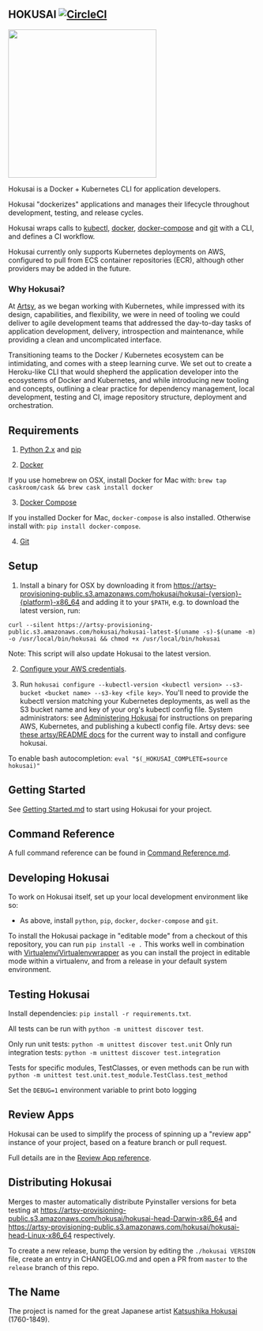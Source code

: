 HOKUSAI [![CircleCI](https://circleci.com/gh/artsy/hokusai/tree/master.svg?style=svg)](https://circleci.com/gh/artsy/hokusai/tree/master)
-------

<a href="https://en.wikipedia.org/wiki/Hokusai"><img height="300" src="hokusai.jpg"></a>

Hokusai is a Docker + Kubernetes CLI for application developers.

Hokusai "dockerizes" applications and manages their lifecycle throughout development, testing, and release cycles.

Hokusai wraps calls to [kubectl](https://kubernetes.io/), [docker](https://www.docker.com/), [docker-compose](https://docs.docker.com/compose/) and [git](https://git-scm.com/) with a CLI, and defines a CI workflow.

Hokusai currently only supports Kubernetes deployments on AWS, configured to pull from ECS container repositories (ECR), although other providers may be added in the future.

### Why Hokusai?

At [Artsy](http://www.artsy.net), as we began working with Kubernetes, while impressed with its design, capabilities, and flexibility, we were in need of tooling we could deliver to agile development teams that addressed the day-to-day tasks of application development, delivery, introspection and maintenance, while providing a clean and uncomplicated interface.

Transitioning teams to the Docker / Kubernetes ecosystem can be intimidating, and comes with a steep learning curve.  We set out to create a Heroku-like CLI that would shepherd the application developer into the ecosystems of Docker and Kubernetes, and while introducing new tooling and concepts, outlining a clear practice for dependency management, local development, testing and CI,  image repository structure, deployment and orchestration.


## Requirements

1) [Python 2.x](https://www.python.org/downloads/) and [pip](https://pip.pypa.io/en/stable/installing/)

2) [Docker](https://docs.docker.com/)

If you use homebrew on OSX, install Docker for Mac with: `brew tap caskroom/cask && brew cask install docker`

3) [Docker Compose](https://docs.docker.com/compose/)

If you installed Docker for Mac, `docker-compose` is also installed. Otherwise install with: `pip install docker-compose`.

4) [Git](https://git-scm.com/)


## Setup

1) Install a binary for OSX by downloading it from https://artsy-provisioning-public.s3.amazonaws.com/hokusai/hokusai-{version}-{platform}-x86_64 and adding it to your `$PATH`, e.g. to download the latest version, run:

```
curl --silent https://artsy-provisioning-public.s3.amazonaws.com/hokusai/hokusai-latest-$(uname -s)-$(uname -m) -o /usr/local/bin/hokusai && chmod +x /usr/local/bin/hokusai
```

Note: This script will also update Hokusai to the latest version.

2) [Configure your AWS credentials](https://boto3.amazonaws.com/v1/documentation/api/latest/guide/configuration.html#configuring-credentials).

3) Run `hokusai configure --kubectl-version <kubectl version> --s3-bucket <bucket name> --s3-key <file key>`.  You'll need to provide the kubectl version matching your Kubernetes deployments, as well as the S3 bucket name and key of your org's kubectl config file. System administrators: see [Administering Hokusai](./docs/Administering_Hokusai.md) for instructions on preparing AWS, Kubernetes, and publishing a kubectl config file. Artsy devs: see [these artsy/README docs](https://github.com/artsy/README/blob/master/playbooks/hokusai.md) for the current way to install and configure hokusai.

To enable bash autocompletion: `eval "$(_HOKUSAI_COMPLETE=source hokusai)"`


## Getting Started

See [Getting Started.md](./docs/Getting_Started.md) to start using Hokusai for your project.


## Command Reference

A full command reference can be found in [Command Reference.md](./docs/Command_Reference.md).


## Developing Hokusai

To work on Hokusai itself, set up your local development environment like so:

- As above, install `python`, `pip`, `docker`, `docker-compose` and `git`.

To install the Hokusai package in "editable mode" from a checkout of this repository, you can run `pip install -e .`  This works well in combination with [Virtualenv/Virtualenvwrapper](https://virtualenvwrapper.readthedocs.io/en/latest/) as you can install the project in editable mode within a virtualenv, and from a release in your default system environment.


## Testing Hokusai

Install dependencies: `pip install -r requirements.txt`.

All tests can be run with `python -m unittest discover test`.

Only run unit tests: `python -m unittest discover test.unit`
Only run integration tests: `python -m unittest discover test.integration`

Tests for specific modules, TestClasses, or even methods can be run with `python -m unittest test.unit.test_module.TestClass.test_method`

Set the `DEBUG=1` environment variable to print boto logging

## Review Apps

Hokusai can be used to simplify the process of spinning up a "review app" instance of your project, based on a feature branch or pull request.

Full details are in the [Review App reference](./docs/Review_Apps.md).

## Distributing Hokusai

Merges to master automatically distribute Pyinstaller versions for beta testing at https://artsy-provisioning-public.s3.amazonaws.com/hokusai/hokusai-head-Darwin-x86_64 and https://artsy-provisioning-public.s3.amazonaws.com/hokusai/hokusai-head-Linux-x86_64 respectively.

To create a new release, bump the version by editing the `./hokusai VERSION` file, create an entry in CHANGELOG.md and open a PR from `master` to the `release` branch of this repo.

## The Name

The project is named for the great Japanese artist [Katsushika Hokusai](https://www.artsy.net/article/artsy-editorial-7-things-hokusai-creator-great-wave) (1760-1849).
